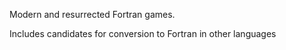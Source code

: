 Modern and resurrected Fortran games. 

Includes candidates for conversion to Fortran in other languages
